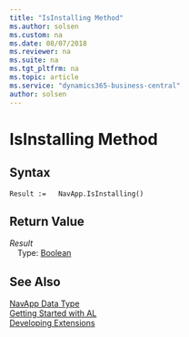 ```yaml
---
title: "IsInstalling Method"
ms.author: solsen
ms.custom: na
ms.date: 08/07/2018
ms.reviewer: na
ms.suite: na
ms.tgt_pltfrm: na
ms.topic: article
ms.service: "dynamics365-business-central"
author: solsen
---
```

[//]: # (START>DO_NOT_EDIT)
[//]: # (IMPORTANT:Do not edit any of the content between here and the END>DO_NOT_EDIT.)
[//]: # (Any modifications should be made in the .resx files in the ModernDev repo.)
# IsInstalling Method


## Syntax
```
Result :=   NavApp.IsInstalling()
```


## Return Value
*Result*  
&emsp;Type: [Boolean](boolean-data-type.md)  
  


[//]: # (IMPORTANT: END>DO_NOT_EDIT)
## See Also
[NavApp Data Type](navapp-data-type.md)  
[Getting Started with AL](../devenv-get-started.md)  
[Developing Extensions](../devenv-dev-overview.md)